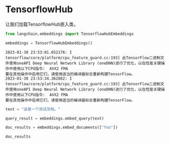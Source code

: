 # TensorflowHub
让我们加载TensorflowHub嵌入类。


```python
from langchain.embeddings import TensorflowHubEmbeddings
```


```python
embeddings = TensorflowHubEmbeddings()
```

    2023-01-30 23:53:01.652176: I tensorflow/core/platform/cpu_feature_guard.cc:193] 此TensorFlow二进制文件使用oneAPI Deep Neural Network Library (oneDNN)进行了优化，以在性能关键操作中使用以下CPU指令:  AVX2 FMA
    要在其他操作中启用它们，请使用适当的编译器标志重新构建TensorFlow。
    2023-01-30 23:53:34.362802: I tensorflow/core/platform/cpu_feature_guard.cc:193] 此TensorFlow二进制文件使用oneAPI Deep Neural Network Library (oneDNN)进行了优化，以在性能关键操作中使用以下CPU指令:  AVX2 FMA
    要在其他操作中启用它们，请使用适当的编译器标志重新构建TensorFlow。
    


```python
text = "这是一个测试文档。"
```


```python
query_result = embeddings.embed_query(text)
```


```python
doc_results = embeddings.embed_documents(["foo"])
```


```python
doc_results
```


```python

```
